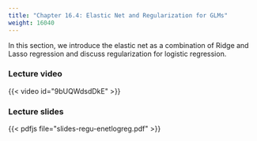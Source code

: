 ```yaml
---
title: "Chapter 16.4: Elastic Net and Regularization for GLMs"
weight: 16040
---
```

In this section, we introduce the elastic net as a combination of Ridge and Lasso regression and discuss regularization for logistic regression. 

<!--more-->

### Lecture video

{{< video id="9bUQWdsdDkE" >}}

### Lecture slides

{{< pdfjs file="slides-regu-enetlogreg.pdf" >}}
